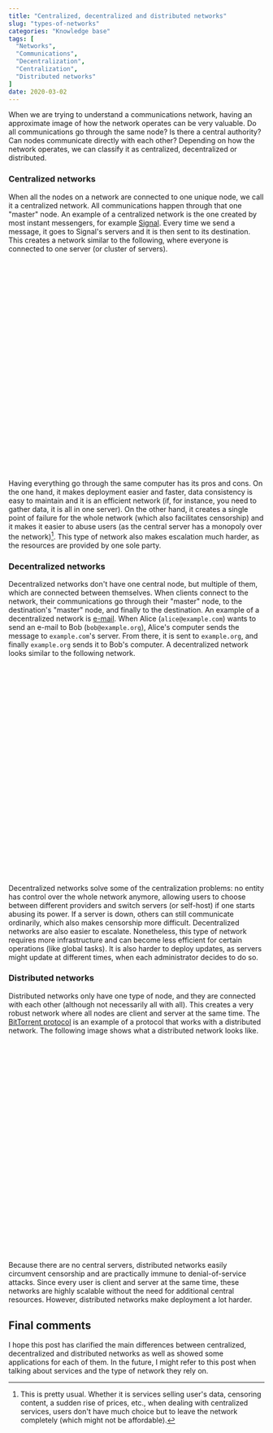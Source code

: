 ```yaml
---
title: "Centralized, decentralized and distributed networks"
slug: "types-of-networks"
categories: "Knowledge base"
tags: [
  "Networks",
  "Communications",
  "Decentralization",
  "Centralization",
  "Distributed networks"
]
date: 2020-03-02
---
```


When we are trying to understand a communications network, having an approximate
image of how the network operates can be very valuable. Do all communications go
through the same node? Is there a central authority? Can nodes communicate
directly with each other? Depending on how the network operates, we can classify
it as centralized, decentralized or distributed.

### Centralized networks

When all the nodes on a network are connected to one unique node, we call it a
centralized network. All communications happen through that one "master" node.
An example of a centralized network is the one created by most instant
messengers, for example [Signal][s]. Every time we send a message, it goes to
Signal's servers and it is then sent to its destination. This creates a network
similar to the following, where everyone is connected to one server (or cluster
of servers).

<p style="text-align: center"><svg class="basic-svg" viewBox="0 0 633.9 523.77"><use xlink:href="/img/blog/2020/03/types-of-networks/centralized-network.svg#l"></use></svg></p>

Having everything go through the same computer has its pros and cons. On the one
hand, it makes deployment easier and faster, data consistency is easy to
maintain and it is an efficient network (if, for instance, you need to gather
data, it is all in one server). On the other hand, it creates a single point of
failure for the whole network (which also facilitates censorship) and it makes
it easier to abuse users (as the central server has a monopoly over the
network)[^common]. This type of network also makes escalation much harder, as
the resources are provided by one sole party.

[^common]: This is pretty usual. Whether it is services selling user's data,
  censoring content, a sudden rise of prices, etc., when dealing with
  centralized services, users don't have much choice but to leave the network
  completely (which might not be affordable).

### Decentralized networks

Decentralized networks don't have one central node, but multiple of them, which
are connected between themselves. When clients connect to the network, their
communications go through their "master" node, to the destination's "master"
node, and finally to the destination. An example of a decentralized network is
[e-mail][em]. When Alice (`alice@example.com`) wants to send an e-mail to Bob
(`bob@example.org`), Alice's computer sends the message to `example.com`'s
server. From there, it is sent to `example.org`, and finally `example.org` sends
it to Bob's computer. A decentralized network looks similar to the following
network.

<p style="text-align: center"><svg class="basic-svg" viewBox="0 0 633.9 523.77"><use xlink:href="/img/blog/2020/03/types-of-networks/decentralized-network.svg#l"></use></svg></p>

Decentralized networks solve some of the centralization problems: no entity has
control over the whole network anymore, allowing users to choose between
different providers and switch servers (or self-host) if one starts abusing its
power. If a server is down, others can still communicate ordinarily, which also
makes censorship more difficult. Decentralized networks are also easier to
escalate. Nonetheless, this type of network requires more infrastructure and can
become less efficient for certain operations (like global tasks). It is also
harder to deploy updates, as servers might update at different times, when each
administrator decides to do so.

### Distributed networks

Distributed networks only have one type of node, and they are connected with
each other (although not necessarily all with all). This creates a very robust
network where all nodes are client and server at the same time. The [BitTorrent
protocol][bt] is an example of a protocol that works with a distributed network.
The following image shows what a distributed network looks like.

<p style="text-align: center"><svg class="basic-svg" viewBox="0 0 633.9 523.77"><use xlink:href="/img/blog/2020/03/types-of-networks/distributed-network.svg#l"></use></svg></p>

Because there are no central servers, distributed networks easily circumvent
censorship and are practically immune to denial-of-service attacks. Since every
user is client and server at the same time, these networks are highly scalable
without the need for additional central resources. However, distributed networks
make deployment a lot harder.

## Final comments

I hope this post has clarified the main differences between centralized,
decentralized and distributed networks as well as showed some applications for
each of them. In the future, I might refer to this post when talking about
services and the type of network they rely on.


[s]: <https://signal.org/> "Signal"
[em]: <https://en.wikipedia.org/wiki/Email> "Email — Wikipedia"
[bt]: <https://en.wikipedia.org/wiki/BitTorrent> "BitTorrent — Wikipedia"
